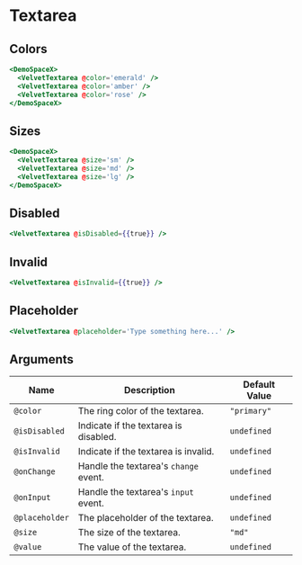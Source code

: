 # Textarea

## Colors

```hbs preview-template
<DemoSpaceX>
  <VelvetTextarea @color='emerald' />
  <VelvetTextarea @color='amber' />
  <VelvetTextarea @color='rose' />
</DemoSpaceX>
```

## Sizes

```hbs preview-template
<DemoSpaceX>
  <VelvetTextarea @size='sm' />
  <VelvetTextarea @size='md' />
  <VelvetTextarea @size='lg' />
</DemoSpaceX>
```

## Disabled

```hbs preview-template
<VelvetTextarea @isDisabled={{true}} />
```

## Invalid

```hbs preview-template
<VelvetTextarea @isInvalid={{true}} />
```

## Placeholder

```hbs preview-template
<VelvetTextarea @placeholder='Type something here...' />
```

## Arguments

| Name           | Description                           | Default Value |
| -------------- | ------------------------------------- | ------------- |
| `@color`       | The ring color of the textarea.       | `"primary"`   |
| `@isDisabled`  | Indicate if the textarea is disabled. | `undefined`   |
| `@isInvalid`   | Indicate if the textarea is invalid.  | `undefined`   |
| `@onChange`    | Handle the textarea's `change` event. | `undefined`   |
| `@onInput`     | Handle the textarea's `input` event.  | `undefined`   |
| `@placeholder` | The placeholder of the textarea.      | `undefined`   |
| `@size`        | The size of the textarea.             | `"md"`        |
| `@value`       | The value of the textarea.            | `undefined`   |
